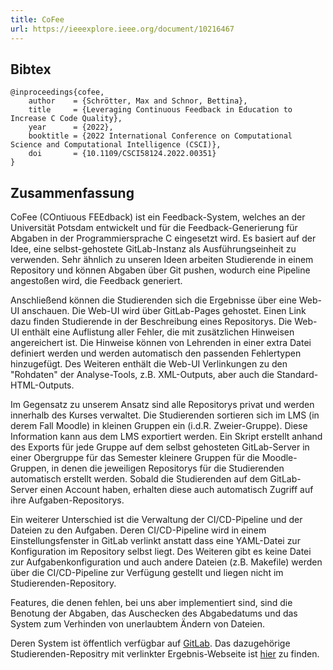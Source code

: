 ```yaml
---
title: CoFee
url: https://ieeexplore.ieee.org/document/10216467
---
```


## Bibtex

```
@inproceedings{cofee,
    author    = {Schrötter, Max and Schnor, Bettina},
    title     = {Leveraging Continuous Feedback in Education to Increase C Code Quality},
    year      = {2022},
    booktitle = {2022 International Conference on Computational Science and Computational Intelligence (CSCI)},
    doi       = {10.1109/CSCI58124.2022.00351}
}
```

## Zusammenfassung

CoFee (COntiuous FEEdback) ist ein Feedback-System, welches an der Universität Potsdam entwickelt und für die Feedback-Generierung für Abgaben in der Programmiersprache C eingesetzt wird. Es basiert auf der Idee, eine selbst-gehostete GitLab-Instanz als Ausführungseinheit zu verwenden. Sehr ähnlich zu unseren Ideen arbeiten Studierende in einem Repository und können Abgaben über Git pushen, wodurch eine Pipeline angestoßen wird, die Feedback generiert. 

Anschließend können die Studierenden sich die Ergebnisse über eine Web-UI anschauen. Die Web-UI wird über GitLab-Pages gehostet. Einen Link dazu finden Studierende in der Beschreibung eines Repositorys. Die Web-UI enthält eine Auflistung aller Fehler, die mit zusätzlichen Hinweisen angereichert ist. Die Hinweise können von Lehrenden in einer extra Datei definiert werden und werden automatisch den passenden Fehlertypen hinzugefügt. Des Weiteren enthält die Web-UI Verlinkungen zu den "Rohdaten" der Analyse-Tools, z.B. XML-Outputs, aber auch die Standard-HTML-Outputs.

Im Gegensatz zu unserem Ansatz sind alle Repositorys privat und werden innerhalb des Kurses verwaltet. Die Studierenden sortieren sich im LMS (in derem Fall Moodle) in kleinen Gruppen ein (i.d.R. Zweier-Gruppe). Diese Information kann aus dem LMS exportiert werden. Ein Skript erstellt anhand des Exports für jede Gruppe auf dem selbst gehosteten GitLab-Server in einer Obergruppe für das Semester kleinere Gruppen für die Moodle-Gruppen, in denen die jeweiligen Repositorys für die Studierenden automatisch erstellt werden. Sobald die Studierenden auf dem GitLab-Server einen Account haben, erhalten diese auch automatisch Zugriff auf ihre Aufgaben-Repositorys.

Ein weiterer Unterschied ist die Verwaltung der CI/CD-Pipeline und der Dateien zu den Aufgaben. Deren CI/CD-Pipeline wird in einem Einstellungsfenster in GitLab verlinkt anstatt dass eine YAML-Datei zur Konfiguration im Repository selbst liegt. Des Weiteren gibt es keine Datei zur Aufgabenkonfiguration und auch andere Dateien (z.B. Makefile) werden über die CI/CD-Pipeline zur Verfügung gestellt und liegen nicht im Studierenden-Repository.

Features, die denen fehlen, bei uns aber implementiert sind, sind die Benotung der Abgaben, das Auschecken des Abgabedatums und das System zum Verhinden von unerlaubtem Ändern von Dateien.

Deren System ist öffentlich verfügbar auf [GitLab](https://gitlab.com/schrc3b6/cofee_up). Das dazugehörige Studierenden-Repositry mit verlinkter Ergebnis-Webseite ist [hier](https://gitlab.com/cofee-demo/c-demo) zu finden.
